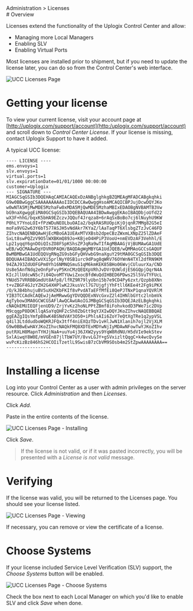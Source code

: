 <!-- 5.4 -->
<div class='ucc' />Administration > Licenses</div>
# Overview

Licenses extend the functionality of the Uplogix Control Center and allow:

* Managing more Local Managers
* Enabling SLV
* Enabling Virtual Ports

Most licenses are installed prior to shipment, but if you need to update the license later, you can do so from the Control Center's web interface.

![UCC Licenses Page](http://uplogix.com/support/docs/img/5.4/uplogix-control-center-administration-licenses.png)

# Getting your license

To view your current license, visit your account page at [http://uplogix.com/support/account](http:/uplogix.com/support/account) and scroll down to *Control Center License*. If your license is missing, contact Uplogix Support to have it added.

A typical UCC license:

```
---- LICENSE ----
ems.envoys=1
slv.envoys=1
virtual.ports=1
slv.expirationDate=01/01/1000 00:00:00
customer=Uplogix
--- SIGNATURE ---
MIAGCSqGSIb3DQEHAqCAMIACAQExDzANBglghkgBZQMEAgMFADCABgkqhki
G9w0BBwGggCSAAAAAAAAAoIIDCDCCAwQwggHsoAMCAQICBPJujDcwDQYJKo
w0wNTA5MjMwMDE5MzhaFw0xMDA5MjQwMDE5MzhaMBIxEDAOBgNVBAMTB3Vw
bG9naXgwggEiMA0GCSqGSIb3DQEBAQUAA4IBDwAwggEKAoIBAQDbjoUfd22
wX3F+hhG/bqxK5bHA9EZczvJQQuf4Jrqza8+6rAqSxBoBo7cj6lNuyhU9KW
P0hLY7YnoLOI+fPzWDuNEOLbuOAIa2/bqkRASRUOpiKjOjqnR7MMg82G5eI
moFa9VG2w63Y6bT577ASJH5vNdAkr7KYaZ/lAaTaqPT6XlsbgZTzJvC46FD
ZIhvcNAQENBQAwHjEcMBoGA1UEAxMTVXBsb2dpeCBzZWxmLXNpZ25lZDAeF
SxLt8swPQZzV9O5lWXBKmQ89Jo+KBjeO4HPiP3VooU+nmEVDzAF3Vehhl/E
Lp21yqqY6gnDOiQIsZO8FSpKShsZPJqRa9wTIfAgMBAAGjVjBUMAwGA1UdE
wEB/wQCMAAwDgYDVR0PAQH/BAQDAgWgMBYGA1UdJQEB/wQMMAoGCCsGAQUF
BwMBMBwGA1UdEQQVgRNqZG9sbGFyQHVwbG9naXguY29tMA0GCSqGSIb3DQE
BDQUAA4IBAQCwVXi5prlNyY0SB1urc9dPag8qWRV76OYWnN4TXl2dfRN9KM
94ZAJ93ZdUOFGPm0Yh16NMNQSmuS1qM6kmKEK85BHo06WvjCUluurXa/CND
Us8e5AnfNdq2eOnFpFvyP5KnCMzQEQXpVRhJvDVrQUWldjES6GQpjOqrN4A
KIcJllUdcwN5c7i04QvoMTYUwiZxocBfdWuQdIHBED6PDws25l5VuTYFUcL
YNUd57VRRBBGmdUt8Afp8/lfRZ9R79lyUbn15b7e9CD4Py6zxt/Qzpb8XNn
t+vZBGF4GJzYZH2G4XHPlwK2JkusVcl7G7UjgfjYhFtll6KEe4t2Fg9iPKX
/O/kJB4bhujuBV5uXHZKbFKIf8vPvdATaEFfMfEi8QePJTNxP1qnaYQVRlM
YIB3TCCAdkCAQEwJjAeMRwwGgYDVQQDExNVcGxvZ2l4IHNlbGYtc2lnbmVk
AgTybow3MA0GCWCGSAFlAwQCAwUAoIGJMBgGCSqGSIb3DQEJAzELBgkqhki
cNAQkEMUIEQFjenUD9/ZrjYvKz2hoNLPPtZBmf8iFohvkodD3PWe7ic2DVp
M9cqgpP8DOKllqASaYqQHF2cSh0ZbGtt9qYJXIwDQYJKoZIhvcNAQEBBQAE
ggEAZgIQsYmfpB8wK4BSNdVAY3O50+iPhlsAIi6ZoY7eQtXgTRe1q2ypVSL
q4il3LtddudboWQKRJFQx3tff4niEXQzTDv1vHlJwN1Xlanih7ojl2VjXLM
G9w0BBwEwHAYJKoZIhvcNAQkFMQ8XDTExMDYwNjIyMDAwNFowTwYJKoZIhv
putRXLH8MapnTYHJjNaA+uuYu4j36JXW2yys9YqW8RdNU/H5dVIe9ekStev
SxlAiwqY8W0E/mVGEn87jlTbW7UY/8vvLGJY+gSVxizltQqgC+k4wcQvySe
wvPcKizBz846hS2HCOIiTzetlL9SwisB7zCbVM9SOsb4m2StZpwAAAAAAAA==
-----------------
```

# Installing a license

Log into your Control Center as a user with admin privileges on the server resource. Click *Administration* and then *Licenses*.

Click *Add*.  

Paste in the entire contents of the license.

![UCC Licenses Page - Installing](http://uplogix.com/support/docs/img/cc-user-guide/ucc_licenses_adding.png)

Click *Save*. 

> If the license is not valid, or if it was pasted incorrectly, you will be presented with a *License is not valid* message.

# Verifying

If the license was valid, you will be returned to the Licenses page. You should see your license listed.

![UCC Licenses Page - Viewing](http://uplogix.com/support/docs/img/cc-user-guide/ucc_licenses_added.png)

If necessary, you can remove or view the certificate of a license.

# Choose Systems

If your license included Service Level Verification (SLV) support, the *Choose Systems* button will be enabled.

![UCC Licenses Page - Choose Systems](http://uplogix.com/support/docs/img/cc-user-guide/ucc_licenses_choose_systems.png)

Check the box next to each Local Manager on which you'd like to enable SLV and click *Save* when done.